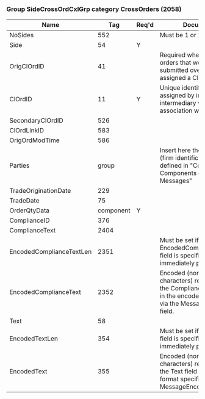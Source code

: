 ### Group SideCrossOrdCxlGrp category CrossOrders (2058)

| Name                     | Tag       | Req'd | Documentation                                                                                                                               |
|--------------------------|-----------|----------|-------------------------------------------------------------------------------------------------------------------------------|
| NoSides                  | 552       |       | Must be 1 or 2                                                                                                                               |
| Side                     | 54        |   Y   |                                                                                                                                |
| OrigClOrdID              | 41        |       | Required when referring to orders that were electronically submitted over FIX or otherwise assigned a ClOrdID(11).                                  |
| ClOrdID                  | 11        |   Y   | Unique identifier of the order as assigned by institution or by the intermediary with closest association with the investor.                        |
| SecondaryClOrdID         | 526       |       |                                                                                                                                |
| ClOrdLinkID              | 583       |       |                                                                                                                                |
| OrigOrdModTime           | 586       |       |                                                                                                                                |
| Parties                  | group     |       | Insert here the set of "Parties" (firm identification) fields defined in "Common Components of Application Messages"                                |
| TradeOriginationDate     | 229       |       |                                                                                                                                |
| TradeDate                | 75        |       |                                                                                                                                |
| OrderQtyData             | component |   Y   |                                                                                                                                |
| ComplianceID             | 376       |       |                                                                                                                                |
| ComplianceText           | 2404      |       |                                                                                                                                |
| EncodedComplianceTextLen | 2351      |       | Must be set if EncodedComplianceText(2352) field is specified and must immediately precede it.                                                      |
| EncodedComplianceText    | 2352      |       | Encoded (non-ASCII characters) representation of the ComplianceText(2404) field in the encoded format specified via the MessageEncoding(347) field. |
| Text                     | 58        |       |                                                                                                                                |
| EncodedTextLen           | 354       |       | Must be set if EncodedText field is specified and must immediately precede it.                                                                      |
| EncodedText              | 355       |       | Encoded (non-ASCII characters) representation of the Text field in the encoded format specified via the MessageEncoding field.                      |

